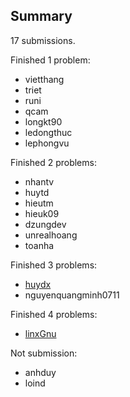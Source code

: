 ## Summary

17 submissions.

Finished 1 problem:

- vietthang
- triet
- runi
- qcam
- longkt90
- ledongthuc
- lephongvu

Finished 2 problems:

- nhantv
- huytd
- hieutm
- hieuk09
- dzungdev
- unrealhoang
- toanha

Finished 3 problems:

- [huydx](https://github.com/ruby-vietnam/hardcore-rule/blob/master/algorithms/solutions/week9/huydx.solution.md)
- nguyenquangminh0711

Finished 4 problems:

- [linxGnu](https://github.com/ruby-vietnam/hardcore-rule/blob/master/algorithms/solutions/week9/linxGnu.solutions.md)

Not submission:

- anhduy
- loind
